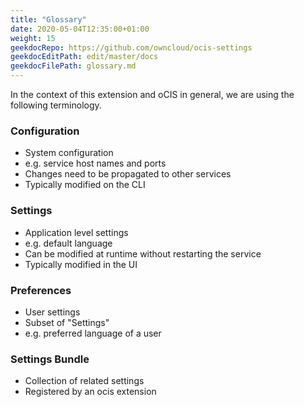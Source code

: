 ```yaml
---
title: "Glossary"
date: 2020-05-04T12:35:00+01:00
weight: 15
geekdocRepo: https://github.com/owncloud/ocis-settings
geekdocEditPath: edit/master/docs
geekdocFilePath: glossary.md
---
```


In the context of this extension and oCIS in general, we are using the following terminology.

### Configuration

- System configuration
- e.g. service host names and ports
- Changes need to be propagated to other services
- Typically modified on the CLI

### Settings

- Application level settings
- e.g. default language
- Can be modified at runtime without restarting the service
- Typically modified in the UI

### Preferences

- User settings
- Subset of "Settings"
- e.g. preferred language of a user

### Settings Bundle

- Collection of related settings
- Registered by an ocis extension
